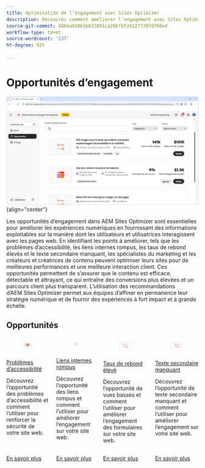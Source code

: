 ```yaml
---
title: Optimisation de l’engagement avec Sites Optimizer
description: Découvrez comment améliorer l’engagement avec Sites Optimizer.
source-git-commit: 48bba918b5b822091ca28bfb5342277207d780ed
workflow-type: tm+mt
source-wordcount: '237'
ht-degree: 92%

---
```



# Opportunités d’engagement

![Opportunités d’engagement](./assets/engagement/hero.png){align="center"}

Les opportunités d’engagement dans AEM Sites Optimizer sont essentielles pour améliorer les expériences numériques en fournissant des informations exploitables sur la manière dont les utilisateurs et utilisatrices interagissent avec les pages web. En identifiant les points à améliorer, tels que les problèmes d’accessibilité, les liens internes rompus, les taux de rebond élevés et le texte secondaire manquant, les spécialistes du marketing et les créateurs et créatrices de contenu peuvent optimiser leurs sites pour de meilleures performances et une meilleure interaction client. Ces opportunités permettent de s’assurer que le contenu est efficace, détectable et attrayant, ce qui entraîne des conversions plus élevées et un parcours client plus transparent. L’utilisation des recommandations d’AEM Sites Optimizer permet aux équipes d’affiner en permanence leur stratégie numérique et de fournir des expériences à fort impact et à grande échelle.


## Opportunités


<!-- CARDS

* ../documentation/opportunities/accessibility-issues.md
  {title=Accessibility issues}
  {image=../assets/common/card-puzzle.png}
* ../documentation/opportunities//broken-internal-links.md
  {title=Broken internal links}
  {image=../assets/common/card-link.png}
* ../documentation/opportunities//high-bounce-rate.md
  {title=High bounce rate}
  {image=../assets/common/card-arrows.png}
* ../documentation/opportunities/missing-alt-text.md  
  {title=Missing alt text}
  {image=../assets/common/card-arrows.png}

-->
<!-- START CARDS HTML - DO NOT MODIFY BY HAND -->
<div class="columns">
    <div class="column is-half-tablet is-half-desktop is-one-third-widescreen" aria-label="Accessibility issues">
        <div class="card" style="height: 100%; display: flex; flex-direction: column; height: 100%;">
            <div class="card-image">
                <figure class="image x-is-16by9">
                    <a href="../documentation/opportunities/accessibility-issues.md" title="Problèmes d’accessibilité" target="_blank" rel="referrer">
                        <img class="is-bordered-r-small" src="../assets/common/card-puzzle.png" alt="Problèmes d’accessibilité"
                             style="width: 100%; aspect-ratio: 16 / 9; object-fit: cover; overflow: hidden; display: block; margin: auto;">
                    </a>
                </figure>
            </div>
            <div class="card-content is-padded-small" style="display: flex; flex-direction: column; flex-grow: 1; justify-content: space-between;">
                <div class="top-card-content">
                    <p class="headline is-size-6 has-text-weight-bold">
                        <a href="../documentation/opportunities/accessibility-issues.md" target="_blank" rel="referrer" title="Problèmes d’accessibilité">Problèmes d’accessibilité</a>
                    </p>
                    <p class="is-size-6">Découvrez l’opportunité des problèmes d’accessibilité et comment l’utiliser pour renforcer la sécurité de votre site web.</p>
                </div>
                <a href="../documentation/opportunities/accessibility-issues.md" target="_blank" rel="referrer" class="spectrum-Button spectrum-Button--outline spectrum-Button--primary spectrum-Button--sizeM" style="align-self: flex-start; margin-top: 1rem;">
<span class="spectrum-Button-label has-no-wrap has-text-weight-bold">En savoir plus</span>
</a>
            </div>
        </div>
    </div>
    <div class="column is-half-tablet is-half-desktop is-one-third-widescreen" aria-label="Broken internal links">
        <div class="card" style="height: 100%; display: flex; flex-direction: column; height: 100%;">
            <div class="card-image">
                <figure class="image x-is-16by9">
                    <a href="../documentation/opportunities//broken-internal-links.md" title="Liens internes rompus" target="_blank" rel="referrer">
                        <img class="is-bordered-r-small" src="../assets/common/card-link.png" alt="Liens internes rompus"
                             style="width: 100%; aspect-ratio: 16 / 9; object-fit: cover; overflow: hidden; display: block; margin: auto;">
                    </a>
                </figure>
            </div>
            <div class="card-content is-padded-small" style="display: flex; flex-direction: column; flex-grow: 1; justify-content: space-between;">
                <div class="top-card-content">
                    <p class="headline is-size-6 has-text-weight-bold">
                        <a href="../documentation/opportunities//broken-internal-links.md" target="_blank" rel="referrer" title="Liens internes rompus">Liens internes rompus</a>
                    </p>
                    <p class="is-size-6">Découvrez l’opportunité des liens rompus et comment l’utiliser pour améliorer l’engagement sur votre site web.</p>
                </div>
                <a href="../documentation/opportunities//broken-internal-links.md" target="_blank" rel="referrer" class="spectrum-Button spectrum-Button--outline spectrum-Button--primary spectrum-Button--sizeM" style="align-self: flex-start; margin-top: 1rem;">
<span class="spectrum-Button-label has-no-wrap has-text-weight-bold">En savoir plus</span>
</a>
            </div>
        </div>
    </div>
    <div class="column is-half-tablet is-half-desktop is-one-third-widescreen" aria-label="High bounce rate">
        <div class="card" style="height: 100%; display: flex; flex-direction: column; height: 100%;">
            <div class="card-image">
                <figure class="image x-is-16by9">
                    <a href="../documentation/opportunities//high-bounce-rate.md" title="Taux de rebond élevé" target="_blank" rel="referrer">
                        <img class="is-bordered-r-small" src="../assets/common/card-arrows.png" alt="Taux de rebond élevé"
                             style="width: 100%; aspect-ratio: 16 / 9; object-fit: cover; overflow: hidden; display: block; margin: auto;">
                    </a>
                </figure>
            </div>
            <div class="card-content is-padded-small" style="display: flex; flex-direction: column; flex-grow: 1; justify-content: space-between;">
                <div class="top-card-content">
                    <p class="headline is-size-6 has-text-weight-bold">
                        <a href="../documentation/opportunities//high-bounce-rate.md" target="_blank" rel="referrer" title="Taux de rebond élevé">Taux de rebond élevé</a>
                    </p>
                    <p class="is-size-6">Découvrez l’opportunité de vues basses et comment l’utiliser pour améliorer l’engagement des formulaires sur votre site web.</p>
                </div>
                <a href="../documentation/opportunities//high-bounce-rate.md" target="_blank" rel="referrer" class="spectrum-Button spectrum-Button--outline spectrum-Button--primary spectrum-Button--sizeM" style="align-self: flex-start; margin-top: 1rem;">
<span class="spectrum-Button-label has-no-wrap has-text-weight-bold">En savoir plus</span>
</a>
            </div>
        </div>
    </div>
    <div class="column is-half-tablet is-half-desktop is-one-third-widescreen" aria-label="Missing alt text">
        <div class="card" style="height: 100%; display: flex; flex-direction: column; height: 100%;">
            <div class="card-image">
                <figure class="image x-is-16by9">
                    <a href="../documentation/opportunities/missing-alt-text.md" title="Texte secondaire manquant" target="_blank" rel="referrer">
                        <img class="is-bordered-r-small" src="../assets/common/card-arrows.png" alt="Texte secondaire manquant"
                             style="width: 100%; aspect-ratio: 16 / 9; object-fit: cover; overflow: hidden; display: block; margin: auto;">
                    </a>
                </figure>
            </div>
            <div class="card-content is-padded-small" style="display: flex; flex-direction: column; flex-grow: 1; justify-content: space-between;">
                <div class="top-card-content">
                    <p class="headline is-size-6 has-text-weight-bold">
                        <a href="../documentation/opportunities/missing-alt-text.md" target="_blank" rel="referrer" title="Texte secondaire manquant">Texte secondaire manquant</a>
                    </p>
                    <p class="is-size-6">Découvrez l’opportunité de texte secondaire manquant et comment l’utiliser pour améliorer l’engagement sur votre site web.</p>
                </div>
                <a href="../documentation/opportunities/missing-alt-text.md" target="_blank" rel="referrer" class="spectrum-Button spectrum-Button--outline spectrum-Button--primary spectrum-Button--sizeM" style="align-self: flex-start; margin-top: 1rem;">
<span class="spectrum-Button-label has-no-wrap has-text-weight-bold">En savoir plus</span>
</a>
            </div>
        </div>
    </div>
</div>
<!-- END CARDS HTML - DO NOT MODIFY BY HAND -->
